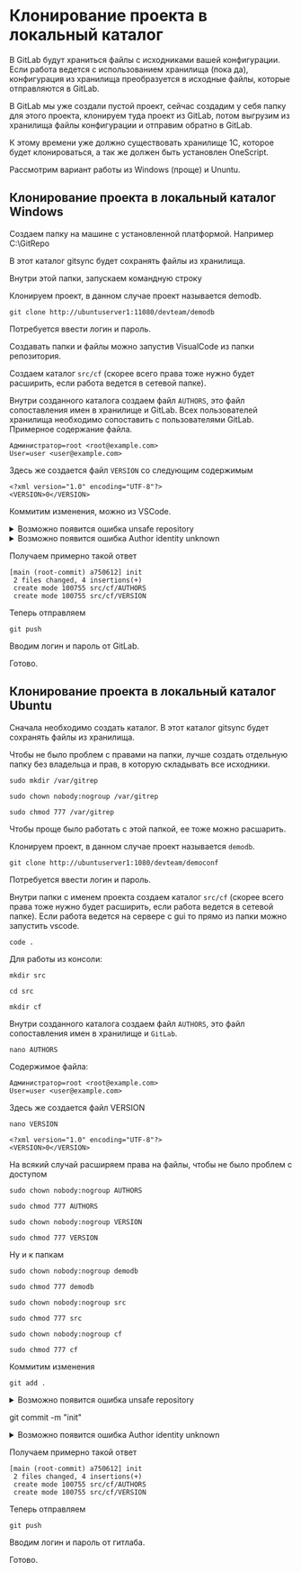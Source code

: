 # Клонирование проекта в локальный каталог

В GitLab будут храниться файлы с исходниками вашей конфигурации. Если работа ведется с использованием хранилища (пока да), конфигурация из хранилища преобразуется в исходные файлы, которые отправляются в GitLab.

В GitLab мы уже создали пустой проект, сейчас создадим у себя папку для этого проекта, клонируем туда проект из GitLab, потом выгрузим из хранилища файлы конфигурации и отправим обратно в GitLab.

К этому времени уже должно существовать хранилище 1С, которое будет клонироваться, а так же должен быть установлен OneScript.

Рассмотрим вариант работы из Windows (проще) и Ununtu.

## Клонирование проекта в локальный каталог Windows

Создаем папку на машине с установленной платформой. Например C:\GitRepo

В этот каталог gitsync будет сохранять файлы из хранилища.

Внутри этой папки, запускаем командную строку

Клонируем проект, в данном случае проект называется demodb.
```
git clone http://ubuntuserver1:11080/devteam/demodb
```

Потребуется ввести логин и пароль.

Создавать папки и файлы можно запустив VisualCode из папки репозитория.

Создаем каталог `src/cf` (скорее всего права тоже нужно будет расширить, если работа ведется в сетевой папке).

Внутри созданного каталога создаем файл `AUTHORS`, это файл сопоставления имен в хранилище и GitLab. Всех пользователей хранилища необходимо сопоставить с пользователями GitLab.
Примерное содержание файла.

```
Администратор=root <root@example.com>
User=user <user@example.com>
```

Здесь же создается файл `VERSION` со следующим содержимым

```
<?xml version="1.0" encoding="UTF-8"?>
<VERSION>0</VERSION>
```

Коммитим изменения, можно из VSCode.

<details>
<summary>Возможно появится ошибка unsafe repository</summary>

Если появляется ошибка
```
fatal: unsafe repository ('/home/mc/demodb' is owned by someone else)
To add an exception for this directory, call:

        git config --global --add safe.directory /home/mc/demodb
```

Выполняем предложенную команду
```
git config --global --add safe.directory /home/mc/demodb
```

И повторяем 
```
git add .
```
</details>



<details>
<summary>Возможно появится ошибка Author identity unknown</summary>

Здесь тоже возможно появление ошибки
```
Author identity unknown

*** Please tell me who you are.

Run

  git config --global user.email "you@example.com"
  git config --global user.name "Your Name"

to set your account's default identity.
Omit --global to set the identity only in this repository.
```

Последовательно выполняем предложенные команды
```
git config --global user.name root
```
Где `root`, это имя пользователя

```
git config --global user.email root@example.com
```
Где `root@example.com`, это имейл пользователя

Повторяем
```
git commit -m "init"
```
</details>


Получаем примерно такой ответ
```
[main (root-commit) a750612] init
 2 files changed, 4 insertions(+)
 create mode 100755 src/cf/AUTHORS
 create mode 100755 src/cf/VERSION
 ```
Теперь отправляем
```
git push
```
Вводим логин и пароль от GitLab.

Готово.

## Клонирование проекта в локальный каталог Ubuntu

Сначала необходимо создать каталог. В этот каталог gitsync будет сохранять файлы из хранилища.

Чтобы не было проблем с правами на папки, лучше создать отдельную папку без владельца и прав, в которую складывать все исходники.
```
sudo mkdir /var/gitrep
```
```
sudo chown nobody:nogroup /var/gitrep
```
```
sudo chmod 777 /var/gitrep
```

Чтобы проще было работать с этой папкой, ее тоже можно расшарить.

Клонируем проект, в данном случае проект называется `demodb`.
```
git clone http://ubuntuserver1:1080/devteam/democonf
```
Потребуется ввести логин и пароль.

Внутри папки с именем проекта создаем каталог `src/cf` (скорее всего права тоже нужно будет расширить, если работа ведется в сетевой папке). Если работа ведется на сервере с gui то прямо из папки можно запустить vscode.
```
code .
```
Для работы из консоли:
```
mkdir src
```
```
cd src
```
```
mkdir cf
```

Внутри созданного каталога создаем файл `AUTHORS`, это файл сопоставления имен в хранилище и `GitLab`.

```
nano AUTHORS
```
Содержимое файла:
```
Администратор=root <root@example.com>
User=user <user@example.com>
```

Здесь же создается файл VERSION
```
nano VERSION
```
```
<?xml version="1.0" encoding="UTF-8"?>
<VERSION>0</VERSION>
```

На всякий случай расширяем права на файлы, чтобы не было проблем с доступом

```
sudo chown nobody:nogroup AUTHORS
```
```
sudo chmod 777 AUTHORS
```
```
sudo chown nobody:nogroup VERSION
```
```
sudo chmod 777 VERSION
```
Ну и к папкам

```
sudo chown nobody:nogroup demodb
```
```
sudo chmod 777 demodb
```
```
sudo chown nobody:nogroup src
```
```
sudo chmod 777 src
```
```
sudo chown nobody:nogroup cf
```
```
sudo chmod 777 cf
```

Коммитим изменения
```
git add .
```
<details>
<summary>Возможно появится ошибка unsafe repository</summary>

Если появляется ошибка
```
fatal: unsafe repository ('/home/mc/demodb' is owned by someone else)
To add an exception for this directory, call:

        git config --global --add safe.directory /home/mc/demodb
```

Выполняем предложенную команду
```
git config --global --add safe.directory /home/mc/demodb
```

И повторяем 
```
git add .
```
</details>

git commit -m "init"
<details>
<summary>Возможно появится ошибка Author identity unknown</summary>

Здесь тоже возможно появление ошибки
```
Author identity unknown

*** Please tell me who you are.

Run

  git config --global user.email "you@example.com"
  git config --global user.name "Your Name"

to set your account's default identity.
Omit --global to set the identity only in this repository.
```

Последовательно выполняем предложенные команды
```
git config --global user.name root
```
Где `root`, это имя пользователя

```
git config --global user.email root@example.com
```
Где `root@example.com`, это имейл пользователя

Повторяем
```
git commit -m "init"
```
</details>

Получаем примерно такой ответ

```
[main (root-commit) a750612] init
 2 files changed, 4 insertions(+)
 create mode 100755 src/cf/AUTHORS
 create mode 100755 src/cf/VERSION
```
Теперь отправляем
```
git push
```

Вводим логин и пароль от гитлаба.

Готово.